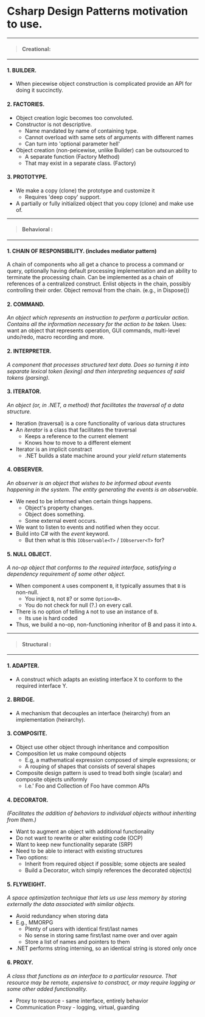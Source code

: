  # Csharp Design Patterns motivation to use.
 
------------

>  #### Creational:


------------


#### 1. BUILDER.
- When piecewise object construction is complicated provide an API for doing it succinctly.

#### 2. FACTORIES.
- Object creation logic becomes too convoluted.
- Constructor is not descriptive.
	-  Name mandated by name of containing type.
	- Cannot overload with same sets of arguments with different names
	- Can turn into 'optional parameter hell'
- Object creation (non-peicewise, unlike Builder) can be outsourced to
	- A separate function (Factory Method)
	- That may exist in a separate class. (Factory)

#### 3. PROTOTYPE.
- We make a copy (clone) the prototype and customize it
	- Requires 'deep copy' support.
- A partially or fully initialized object that you copy (clone) and make use of.


------------

> #### Behavioral :

------------


#### 1. CHAIN OF RESPONSIBILITY. (includes mediator pattern)
A chain of components who all get a chance to process a command or query, optionally having default processing implementation and an ability to terminate the processing chain.
Can be implemented as a chain of references of a centralized construct.
Enlist objects in the chain, possibly controlling their order.
Object removal from the chain. (e.g., in Dispose())

#### 2. COMMAND.
*An object which represents an instruction to perform a particular action. Contains all the information necessary for the action to be taken.*
Uses: want an object that represents operation, GUI commands, multi-level undo/redo, macro recording and more.

#### 2. INTERPRETER.
*A component that processes structured text data. Does so turning it into separate lexical token (lexing) and then interpreting sequences of said tokens (parsing).*

#### 3. ITERATOR.
*An object (or, in .NET, a method) that facilitates the traversal of a data structure.*
 - Iteration (traversal) is a core functionality of various data structures
 - An *iterator* is a class that facilitates the traversal
   - Keeps a reference to the current element
   - Knows how to move to a different element
 - Iterator is an implicit constract
   - .NET builds a state machine around your *yield return* statements

#### 4. OBSERVER.
*An observer is an object that wishes to be informed about events happening in the system. The entity generating the events is an observable.*
- We need to be informed when certain things happens.
	- Object's property changes.
	- Object does something.
	- Some external event occurs.
- We want to listen to events and notified when they occur.
- Build into C# with the *event*  keyword.
	- But then what is this `IObservable<T>` / `IObserver<T>` for?

#### 5. NULL OBJECT.
*A no-op object that conforms to the required interface, satisfying a dependency requirement of some other object.*
- When component `A` uses component `B`, it typically assumes that `B` is non-null.
	- You inject `B`, not `B`? or some `Option<B>`.
	-  You do not check for null (?.) on every call.
- There is no option of telling `A` not to use an instance of `B`.
	- Its use is hard coded
- Thus, we build a no-op, non-functioning inheritor of B and pass it into `A`.

------------


> #### Structural  :

------------


#### 1. ADAPTER.
- A construct which adapts an existing interface X to conform to the required interface Y.

#### 2. BRIDGE.
- A mechanism that decouples an interface (heirarchy) from an implementation (heirarchy).

#### 3. COMPOSITE.
- Object use other object through inheritance and composition
- Composition let us make compound objects
	- E.g, a mathematical expression composed of simple expressions; or
	- A rouping of shapes that consists of several shapes
- Composite design pattern is used to tread both single (scalar) and composite objects uniformly
	- I.e.' Foo and Collection of Foo have common APIs

#### 4. DECORATOR.
*(Facilitates the addition of behaviors to individual objects without inheriting from them.)*
- Want to augment an object with additional functionality
- Do not want to rewrite or alter existing code (OCP)
- Want to keep new functionality separate (SRP)
- Need to be able to interact with existing structures
- Two options:
	- Inherit from required object if possible; some objects are sealed
	- Build a Decorator, witch simply references the decorated object(s)

#### 5. FLYWEIGHT.
*A space optimization technique that lets us use less memory by storing externally the data associated with similar objects.*
- Avoid redundancy when storing data
- E.g., MMORPG
	- Plenty of users with identical first/last names
	- No sense in storing same first/last name over and over again
	- Store a list of names and pointers to them
- .NET performs string interning, so an identical string is stored only once

#### 6. PROXY.
*A class that functions as an interface to a particular resource. That resource may be remote, expensive to constract, or may require logging or some other added functionality.*
- Proxy to resource - same interface, entirely behavior
- Communication Proxy - logging, virtual, guarding

